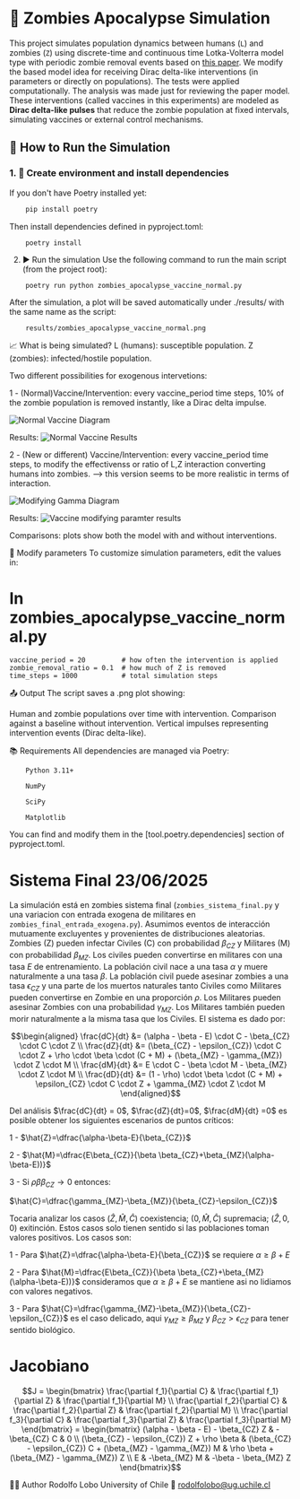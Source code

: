 # 🧟 Zombies Apocalypse Simulation

This project simulates population dynamics between humans (`L`) and zombies (`Z`) using discrete-time and continuous time Lotka-Volterra model type with periodic zombie removal events based on [this paper](https://www.scielo.br/j/rbef/a/YSy6tP3JBSZ3CVgVYTtp5VG/?lang=en&format=html). We modify the based model idea for receiving Dirac delta-like interventions (in parameters or directly on populations). The tests were applied computationally. The analysis was made just for reviewing the paper model. These interventions (called vaccines in this experiments) are modeled as **Dirac delta-like pulses** that reduce the zombie population at fixed intervals, simulating vaccines or external control mechanisms.

## 🧪 How to Run the Simulation

### 1. 🐍 Create environment and install dependencies

If you don't have Poetry installed yet:

```bash
    pip install poetry
``` 
Then install dependencies defined in pyproject.toml:
```
    poetry install
``` 
2. ▶️ Run the simulation
Use the following command to run the main script (from the project root):

```
    poetry run python zombies_apocalypse_vaccine_normal.py
``` 

After the simulation, a plot will be saved automatically under ./results/ with the same name as the script:

```
    results/zombies_apocalypse_vaccine_normal.png
````

📈 What is being simulated?
L (humans): susceptible population.
Z (zombies): infected/hostile population.

Two different possibilities for exogenous intervetions: 

1 - (Normal)Vaccine/Intervention: every vaccine_period time steps, 10% of the zombie population is removed instantly, like a Dirac delta impulse.

![Normal Vaccine Diagram](./diagrams/normal.png)

Results: 
![Normal Vaccine Results](./results/zombies_apocalypse_vaccine_normal.png)


2 - (New or different) Vaccine/Intervention: every vaccine_period time steps, to modify the effectivenss or ratio of L,Z interaction converting humans into zombies. --> this version seems to be more realistic in terms of interaction.

![Modifying Gamma Diagram](./diagrams/modifying_infection_rate.png)

Results: 
![Vaccine modifying paramter results](./results/zombies_apocalypse_vaccine.png)

Comparisons: plots show both the model with and without interventions.

🔧 Modify parameters
To customize simulation parameters, edit the values in:

# In zombies_apocalypse_vaccine_normal.py
```
vaccine_period = 20         # how often the intervention is applied
zombie_removal_ratio = 0.1  # how much of Z is removed
time_steps = 1000           # total simulation steps
```
📤 Output
The script saves a .png plot showing:

Human and zombie populations over time with intervention.
Comparison against a baseline without intervention.
Vertical impulses representing intervention events (Dirac delta-like).

📚 Requirements
All dependencies are managed via Poetry:
```
    Python 3.11+

    NumPy

    SciPy

    Matplotlib
```
You can find and modify them in the [tool.poetry.dependencies] section of pyproject.toml.


# Sistema Final 23/06/2025

La simulación está en zombies sistema final (```zombies_sistema_final.py``` y una variacion con entrada exogena de militares en ```zombies_final_entrada_exogena.py```). Asumimos eventos de interacción mutuamente excluyentes y provenientes de distribuciones aleatorias. Zombies (Z) pueden infectar Civiles (C) con probabilidad $\beta_{CZ}$ y Militares (M) con probabilidad $\beta_{MZ}$. Los civiles pueden convertirse en militares con una tasa $E$ de entrenamiento. La población civil nace a una tasa $\alpha$ y muere naturalmente a una tasa $\beta$. La población civil puede asesinar zombies a una tasa $\epsilon_{CZ}$ y una parte de los muertos naturales tanto Civiles como Militares pueden convertirse en Zombie en una proporción $\rho$. Los Militares pueden asesinar Zombies con una probabilidad $\gamma_{MZ}$. Los Militares también pueden morir naturalmente a la misma tasa que los Civiles. El sistema es dado por: 

```math
\begin{aligned}
\frac{dC}{dt} &= (\alpha - \beta - E) \cdot C - \beta_{CZ} \cdot C \cdot Z \\
\frac{dZ}{dt} &= (\beta_{CZ} - \epsilon_{CZ}) \cdot C \cdot Z + \rho \cdot \beta \cdot (C + M) + (\beta_{MZ} - \gamma_{MZ}) \cdot Z \cdot M \\
\frac{dM}{dt} &= E \cdot C - \beta \cdot M - \beta_{MZ} \cdot Z \cdot M \\
\frac{dD}{dt} &= (1 - \rho) \cdot \beta \cdot (C + M) + \epsilon_{CZ} \cdot C \cdot Z + \gamma_{MZ} \cdot Z \cdot M
\end{aligned}
```

Del análisis $\frac{dC}{dt} = 0$, $\frac{dZ}{dt}=0$, $\frac{dM}{dt} =0$ es posible obtener los siguientes escenarios de puntos críticos: 

1 - $\hat{Z}=\dfrac{\alpha-\beta-E}{\beta_{CZ}}$

2 - $\hat{M}=\dfrac{E\beta_{CZ}}{\beta \beta_{CZ}+\beta_{MZ}(\alpha-\beta-E))}$

3 - Si $\rho \beta \beta_{CZ}\rightarrow 0$ entonces: 

$\hat{C}=\dfrac{\gamma_{MZ}-\beta_{MZ}}{\beta_{CZ}-\epsilon_{CZ}}$

Tocaria analizar los casos $(\hat{Z},\hat{M},\hat{C})$ coexistencia; $(0,\hat{M},\hat{C})$ supremacia; $(\hat{Z},0,0)$ exitinción. Estos casos solo tienen sentido si las poblaciones toman valores positivos. Los casos son: 

1 - Para $\hat{Z}=\dfrac{\alpha-\beta-E}{\beta_{CZ}}$ se requiere $\alpha \geq \beta + E$

2 - Para $\hat{M}=\dfrac{E\beta_{CZ}}{\beta \beta_{CZ}+\beta_{MZ}(\alpha-\beta-E))}$ consideramos que $\alpha \geq \beta + E$ se mantiene asi no lidiamos con valores negativos.

3 - Para $\hat{C}=\dfrac{\gamma_{MZ}-\beta_{MZ}}{\beta_{CZ}-\epsilon_{CZ}}$ es el caso delicado, aqui $\gamma_{MZ}\geq \beta_{MZ}$ y $\beta_{CZ}>\epsilon_{CZ}$ para tener sentido biológico.

# Jacobiano

```math
J =
\begin{bmatrix}
\frac{\partial f_1}{\partial C} & \frac{\partial f_1}{\partial Z} & \frac{\partial f_1}{\partial M} \\
\frac{\partial f_2}{\partial C} & \frac{\partial f_2}{\partial Z} & \frac{\partial f_2}{\partial M} \\
\frac{\partial f_3}{\partial C} & \frac{\partial f_3}{\partial Z} & \frac{\partial f_3}{\partial M}
\end{bmatrix}
=
\begin{bmatrix}
(\alpha - \beta - E) - \beta_{CZ} Z & -\beta_{CZ} C & 0 \\
(\beta_{CZ} - \epsilon_{CZ}) Z + \rho \beta & (\beta_{CZ} - \epsilon_{CZ}) C + (\beta_{MZ} - \gamma_{MZ}) M & \rho \beta + (\beta_{MZ} - \gamma_{MZ}) Z \\
E & -\beta_{MZ} M & -\beta - \beta_{MZ} Z
\end{bmatrix}
```




👨‍🔬 Author
Rodolfo Lobo
University of Chile
📧 rodolfolobo@ug.uchile.cl